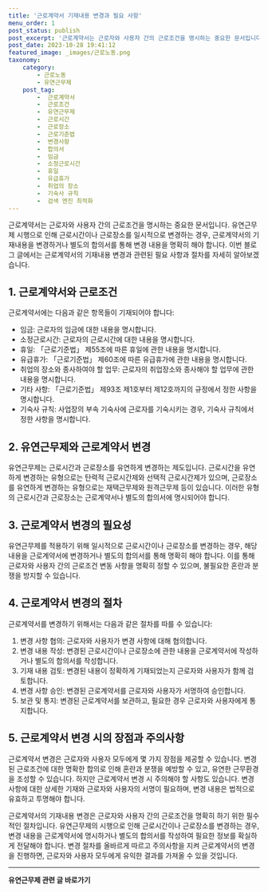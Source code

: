 ```yaml
---
title: '근로계약서 기재내용 변경과 필요 사항'
menu_order: 1
post_status: publish
post_excerpt: '근로계약서는 근로자와 사용자 간의 근로조건을 명시하는 중요한 문서입니다. 유연근무제 시행으로 인해 근로시간이나 근로장소를 일시적으로 변경하는 경우, 근로계약서의 기재내용을 변경하거나 별도의 합의서를 통해 변경 내용을 명확히 해야 합니다. 이번 블로그 글에서는 근로계약서의 기재내용 변경과 관련된 필요 사항과 절차를 자세히 알아보겠습니다.'
post_date: 2023-10-28 19:41:12
featured_image: _images/근로노동.png
taxonomy:
    category:
        - 근로노동
        - 유연근무제
    post_tag:
        -  근로계약서
        -  근로조건
        -  유연근무제
        -  근로시간
        -  근로장소
        -  근로기준법
        -  변경사항
        -  합의서
        -  임금
        -  소정근로시간
        -  휴일
        -  유급휴가
        -  취업의 장소
        -  기숙사 규칙
        -  검색 엔진 최적화
---
```



근로계약서는 근로자와 사용자 간의 근로조건을 명시하는 중요한 문서입니다. 유연근무제 시행으로 인해 근로시간이나 근로장소를 일시적으로 변경하는 경우, 근로계약서의 기재내용을 변경하거나 별도의 합의서를 통해 변경 내용을 명확히 해야 합니다. 이번 블로그 글에서는 근로계약서의 기재내용 변경과 관련된 필요 사항과 절차를 자세히 알아보겠습니다.

## 1. 근로계약서와 근로조건
근로계약서에는 다음과 같은 항목들이 기재되어야 합니다:

- 임금: 근로자의 임금에 대한 내용을 명시합니다.
- 소정근로시간: 근로자의 근로시간에 대한 내용을 명시합니다.
- 휴일: 「근로기준법」 제55조에 따른 휴일에 관한 내용을 명시합니다.
- 유급휴가: 「근로기준법」 제60조에 따른 유급휴가에 관한 내용을 명시합니다.
- 취업의 장소와 종사하여야 할 업무: 근로자의 취업장소와 종사해야 할 업무에 관한 내용을 명시합니다.
- 기타 사항: 「근로기준법」 제93조 제1호부터 제12호까지의 규정에서 정한 사항을 명시합니다.
- 기숙사 규칙: 사업장의 부속 기숙사에 근로자를 기숙시키는 경우, 기숙사 규칙에서 정한 사항을 명시합니다.

## 2. 유연근무제와 근로계약서 변경
유연근무제는 근로시간과 근로장소를 유연하게 변경하는 제도입니다. 근로시간을 유연하게 변경하는 유형으로는 탄력적 근로시간제와 선택적 근로시간제가 있으며, 근로장소를 유연하게 변경하는 유형으로는 재택근무제와 원격근무제 등이 있습니다. 이러한 유형의 근로시간과 근로장소는 근로계약서나 별도의 합의서에 명시되어야 합니다.

## 3. 근로계약서 변경의 필요성
유연근무제를 적용하기 위해 일시적으로 근로시간이나 근로장소를 변경하는 경우, 해당 내용을 근로계약서에 변경하거나 별도의 합의서를 통해 명확히 해야 합니다. 이를 통해 근로자와 사용자 간의 근로조건 변동 사항을 명확히 정할 수 있으며, 불필요한 혼란과 분쟁을 방지할 수 있습니다.

## 4. 근로계약서 변경의 절차
근로계약서를 변경하기 위해서는 다음과 같은 절차를 따를 수 있습니다:

1. 변경 사항 협의: 근로자와 사용자가 변경 사항에 대해 협의합니다.
2. 변경 내용 작성: 변경된 근로시간이나 근로장소에 관한 내용을 근로계약서에 작성하거나 별도의 합의서를 작성합니다.
3. 기재 내용 검토: 변경된 내용이 정확하게 기재되었는지 근로자와 사용자가 함께 검토합니다.
4. 변경 사항 승인: 변경된 근로계약서를 근로자와 사용자가 서명하여 승인합니다.
5. 보관 및 통지: 변경된 근로계약서를 보관하고, 필요한 경우 근로자와 사용자에게 통지합니다.

## 5. 근로계약서 변경 시의 장점과 주의사항
근로계약서 변경은 근로자와 사용자 모두에게 몇 가지 장점을 제공할 수 있습니다. 변경된 근로조건에 대한 명확한 합의로 인해 혼란과 분쟁을 예방할 수 있고, 유연한 근무환경을 조성할 수 있습니다. 하지만 근로계약서 변경 시 주의해야 할 사항도 있습니다. 변경 사항에 대한 상세한 기재와 근로자와 사용자의 서명이 필요하며, 변경 내용은 법적으로 유효하고 투명해야 합니다.

근로계약서의 기재내용 변경은 근로자와 사용자 간의 근로조건을 명확히 하기 위한 필수적인 절차입니다. 유연근무제의 시행으로 인해 근로시간이나 근로장소를 변경하는 경우, 변경 내용을 근로계약서에 명시하거나 별도의 합의서를 작성하여 필요한 정보를 확실하게 전달해야 합니다. 변경 절차를 올바르게 따르고 주의사항을 지켜 근로계약서의 변경을 진행하면, 근로자와 사용자 모두에게 유익한 결과를 가져올 수 있을 것입니다.
<!-- wp:separator -->
<hr class="wp-block-separator has-alpha-channel-opacity"/>
<!-- /wp:separator -->

<!-- wp:group {"backgroundColor":"base","layout":{"type":"constrained"}} -->
<div class="wp-block-group has-base-background-color has-background"><!-- wp:paragraph {"align":"center","fontSize":"medium"} -->
<p class="has-text-align-center has-large-font-size"><strong>유연근무제 관련 글 바로가기</strong></p>
<!-- /wp:paragraph -->


<!-- wp:latest-posts
{"categories":[{"id":11200,"count":19,"description":"","link":"https://uknowlaw.com/category/%ec%9c%a0%ec%97%b0%ea%b7%bc%eb%ac%b4%ec%a0%9c/","name":"유연근무제","slug":"유연근무제","taxonomy":"category","parent":0,"meta":[],"_links":{"self":[{"href":"https://uknowlaw.com/wp-json/wp/v2/categories/11200"}],"collection":[{"href":"https://uknowlaw.com/wp-json/wp/v2/categories"}],"about":[{"href":"https://uknowlaw.com/wp-json/wp/v2/taxonomies/category"}],"wp:post_type":[{"href":"https://uknowlaw.com/wp-json/wp/v2/posts?categories=11200"}],"curies":[{"name":"wp","href":"https://api.w.org/{rel}","templated":true}]}}],"postsToShow":100,"excerptLength":28,"postLayout":"grid","columns":2,"featuredImageAlign":"left","featuredImageSizeSlug":"large","fontSize":"medium"} /--></div>
<!-- /wp:group -->